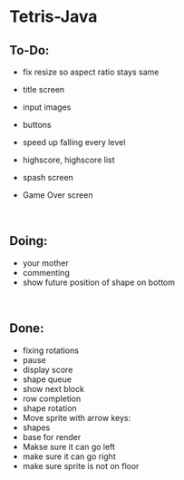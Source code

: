# Tetris-Java

To-Do:
-
- fix resize so aspect ratio stays same
- title screen
- input images
- buttons

- speed up falling every level
- highscore, highscore list
- spash screen
- Game Over screen

<br>

Doing:
-
- your mother
- commenting
- show future position of shape on bottom



<br>

Done: 
-
- fixing rotations
- pause
- display score
- shape queue
- show next block
- row completion
- shape rotation
- Move sprite with arrow keys:
- shapes
- base for render
- Makse sure it can go left
- make sure it can go right
- make sure sprite is not on floor
